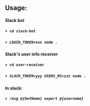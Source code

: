 ## Usage:

#### Slack bot
##### `> cd slack-bot`
##### `> LOGIN_TOKEN=xxx node .`

#### Slack's user info receiver
##### `> cd user-receiver`
##### `> SLACK_TOKEN=yyy USERS_MS=zzz node .`

#### In slack:
##### `> /msg @{botName} export @{username}`